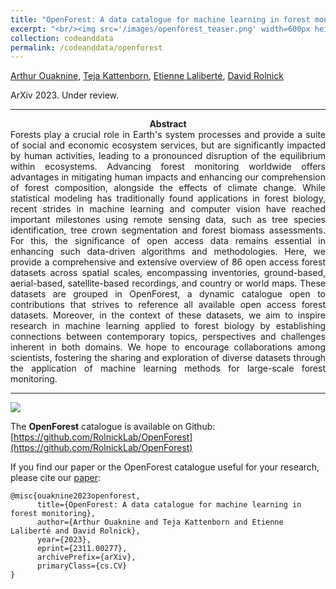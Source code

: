 ```yaml
---
title: "OpenForest: A data catalogue for machine learning in forest monitoring"
excerpt: "<br/><img src='/images/openforest_teaser.png' width=600px height=auto><br><br><br>"
collection: codeanddata
permalink: /codeanddata/openforest
---
```


[Arthur Ouaknine](https://arthurouaknine.github.io/), [Teja Kattenborn](https://rsc4earth.de/authors/tkattenborn/), [Etienne Laliberté](https://irbv.umontreal.ca/le-personnel/etienne-laliberte/?lang=en), [David Rolnick](https://davidrolnick.com/)

ArXiv 2023. Under review.  

---

<center><b>Abstract</b></center>

<div style="text-align: justify">
Forests play a crucial role in Earth's system processes and provide a suite of social and economic ecosystem services, but are significantly impacted by human activities, leading to a pronounced disruption of the equilibrium within ecosystems. Advancing forest monitoring worldwide offers advantages in mitigating human impacts and enhancing our comprehension of forest composition, alongside the effects of climate change. While statistical modeling has traditionally found applications in forest biology, recent strides in machine learning and computer vision have reached important milestones using remote sensing data, such as tree species identification, tree crown segmentation and forest biomass assessments. For this, the significance of open access data remains essential in enhancing such data-driven algorithms and methodologies. Here, we provide a comprehensive and extensive overview of 86 open access forest datasets across spatial scales, encompassing inventories, ground-based, aerial-based, satellite-based recordings, and country or world maps. These datasets are grouped in OpenForest, a dynamic catalogue open to contributions that strives to reference all available open access forest datasets. Moreover, in the context of these datasets, we aim to inspire research in machine learning applied to forest biology by establishing connections between contemporary topics, perspectives and challenges inherent in both domains. We hope to encourage collaborations among scientists, fostering the sharing and exploration of diverse datasets through the application of machine learning methods for large-scale forest monitoring.</div>

---

<img src='/images/openforest_teaser.png' class="center">


The **OpenForest** catalogue is available on Github: [https://github.com/RolnickLab/OpenForest](https://github.com/RolnickLab/OpenForest)  


If you find our paper or the OpenForest catalogue useful for your research, please cite our [paper](https://arxiv.org/abs/2311.00277):
```
@misc{ouaknine2023openforest,
      title={OpenForest: A data catalogue for machine learning in forest monitoring}, 
      author={Arthur Ouaknine and Teja Kattenborn and Etienne Laliberté and David Rolnick},
      year={2023},
      eprint={2311.00277},
      archivePrefix={arXiv},
      primaryClass={cs.CV}
}
```